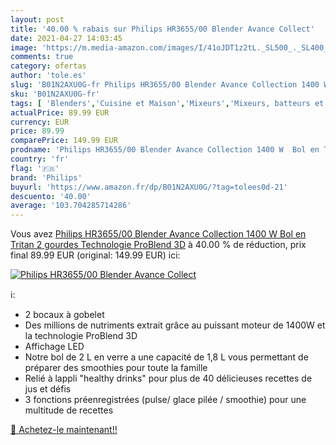 ```yaml
---
layout: post
title: '40.00 % rabais sur Philips HR3655/00 Blender Avance Collect'
date: 2021-04-27 14:03:45
image: 'https://m.media-amazon.com/images/I/41oJDT1z2tL._SL500_._SL400_.jpg'
comments: true
category: ofertas
author: 'tole.es'
slug: 'B01N2AXU0G-fr Philips HR3655/00 Blender Avance Collection 1400 W Bol en...'
sku: 'B01N2AXU0G-fr'
tags: [ 'Blenders','Cuisine et Maison','Mixeurs','Mixeurs, batteurs et robots multifonctions','Petit électroménager','philips', ]
actualPrice: 89.99 EUR
currency: EUR
price: 89.99
comparePrice: 149.99 EUR
prodname: 'Philips HR3655/00 Blender Avance Collection 1400 W  Bol en Tritan  2 gourdes  Technologie ProBlend 3D'
country: 'fr'
flag: '🇫🇷'
brand: 'Philips'
buyurl: 'https://www.amazon.fr/dp/B01N2AXU0G/?tag=tolees0d-21'
descuento: '40.00'
average: '103.704285714286'
---
```


Vous avez [Philips HR3655/00 Blender Avance Collection 1400 W  Bol en Tritan  2 gourdes  Technologie ProBlend 3D](https://www.amazon.fr/dp/B01N2AXU0G/?tag=tolees0d-21)  à  40.00 % de réduction, prix final  89.99 EUR (original: 149.99 EUR) ici:

[![Philips HR3655/00 Blender Avance Collect](https://m.media-amazon.com/images/I/41oJDT1z2tL._SL500_._SL400_.jpg)](https://www.amazon.fr/dp/B01N2AXU0G/?tag=tolees0d-21)

ℹ️:

- 2 bocaux à gobelet
- Des millions de nutriments extrait grâce au puissant moteur de 1400W et la technologie ProBlend 3D
- Affichage LED
- Notre bol de 2 L en verre a une capacité de 1,8 L vous permettant de préparer des smoothies pour toute la famille
- Relié à lappli "healthy drinks" pour plus de 40 délicieuses recettes de jus et défis
- 3 fonctions préenregistrées (pulse/ glace pilée / smoothie) pour une multitude de recettes

[🛒 Achetez-le maintenant!!](https://www.amazon.fr/dp/B01N2AXU0G/?tag=tolees0d-21)
